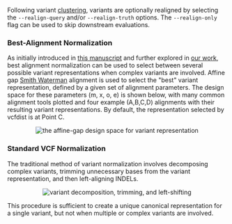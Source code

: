 Following variant [clustering](https://github.com/TimD1/vcfdist/wiki/05-Variant-Clustering), variants are optionally realigned by selecting the `--realign-query` and/or `--realign-truth` options. The `--realign-only` flag can be used to skip downstream evaluations.

### Best-Alignment Normalization
As initially introduced in [this manuscript](https://doi.org/10.1093/bioinformatics/btw748) and further explored in [our work](https://doi.org/10.1038/s41467-023-43876-x), best alignment normalization can be used to select between several possible variant representations when complex variants are involved. Affine gap [Smith Waterman](https://en.wikipedia.org/wiki/Smith%E2%80%93Waterman_algorithm) alignment is used to select the "best" variant representation, defined by a given set of alignment parameters. The design space for these parameters (m, x, o, e) is shown below, with many common alignment tools plotted and four example (A,B,C,D) alignments with their resulting variant  representations. By default, the representation selected by vcfdist is at Point C.
<p align="center">
<img src="https://github.com/TimD1/vcfdist/assets/13918078/047cdde9-57d1-4625-993d-49071e2b6095" alt="the affine-gap design space for variant representation"/>
</p>

### Standard VCF Normalization
The traditional method of variant normalization involves decomposing complex variants, trimming unnecessary bases from the variant representation, and then left-aligning INDELs.
<p align="center">
<img src="https://github.com/TimD1/vcfdist/assets/13918078/bf15f99c-1c00-4abe-bc03-d8d2afff1cf0" alt="variant decomposition, trimming, and left-shifting"/>
</p>
This procedure is sufficient to create a unique canonical representation for a single variant, but not when multiple or complex variants are involved.